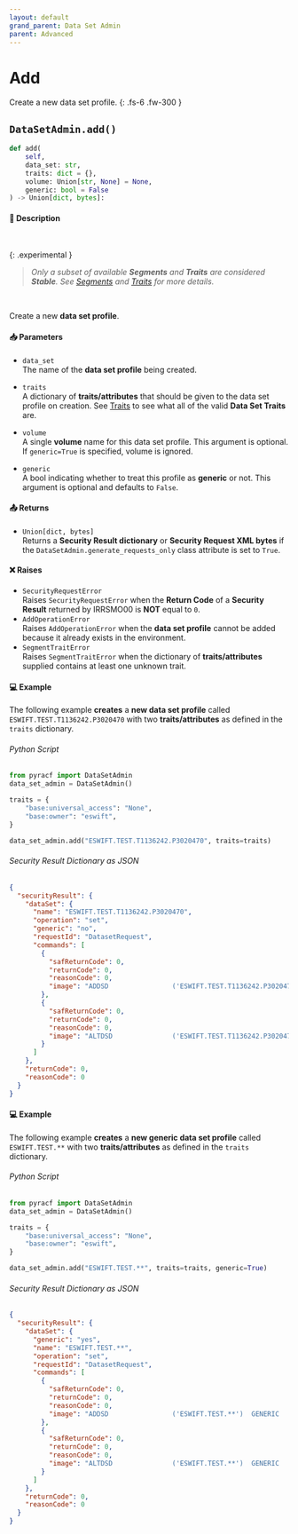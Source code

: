 ```yaml
---
layout: default
grand_parent: Data Set Admin
parent: Advanced
---
```


# Add

Create a new data set profile.
{: .fs-6 .fw-300 }

## `DataSetAdmin.add()`

```python
def add(
    self,
    data_set: str,
    traits: dict = {},
    volume: Union[str, None] = None,
    generic: bool = False
) -> Union[dict, bytes]:
```

#### 📄 Description

&nbsp;

{: .experimental }
> _Only a subset of available **Segments** and **Traits** are considered **Stable**. See [Segments](../segments_traits_operators#segments) and [Traits](../segments_traits_operators#traits) for more details._

&nbsp;

Create a new **data set profile**.

#### 📥 Parameters
* `data_set`<br>
  The name of the **data set profile** being created.

* `traits`<br>
  A dictionary of **traits/attributes** that should be given to the data set profile on creation. See [Traits](../segments_traits_operators#traits) to see what all of the valid **Data Set Traits** are.

* `volume`<br>
  A single **volume** name for this data set profile. This argument is optional. If `generic=True` is specified, volume is ignored.

* `generic`<br>
  A bool indicating whether to treat this profile as **generic** or not. This argument is optional and defaults to `False`.

#### 📤 Returns
* `Union[dict, bytes]`<br>
  Returns a **Security Result dictionary** or **Security Request XML bytes** if the `DataSetAdmin.generate_requests_only` class attribute is set to `True`.

#### ❌ Raises
* `SecurityRequestError`<br>
  Raises `SecurityRequestError` when the **Return Code** of a **Security Result** returned by IRRSMO00 is **NOT** equal to `0`.
 * `AddOperationError`<br>
  Raises `AddOperationError` when the **data set profile** cannot be added because it already exists in the environment.
* `SegmentTraitError`<br>
  Raises `SegmentTraitError` when the dictionary of **traits/attributes** supplied contains at least one unknown trait.

#### 💻 Example

The following example **creates** a **new data set profile** called `ESWIFT.TEST.T1136242.P3020470` with two **traits/attributes** as defined in the `traits` dictionary.

###### Python Script
```python
from pyracf import DataSetAdmin
data_set_admin = DataSetAdmin()

traits = {
    "base:universal_access": "None",
    "base:owner": "eswift",
}

data_set_admin.add("ESWIFT.TEST.T1136242.P3020470", traits=traits)
```

###### Security Result Dictionary as JSON
```json
{
  "securityResult": {
    "dataSet": {
      "name": "ESWIFT.TEST.T1136242.P3020470",
      "operation": "set",
      "generic": "no",
      "requestId": "DatasetRequest",
      "commands": [
        {
          "safReturnCode": 0,
          "returnCode": 0,
          "reasonCode": 0,
          "image": "ADDSD                ('ESWIFT.TEST.T1136242.P3020470')"
        },
        {
          "safReturnCode": 0,
          "returnCode": 0,
          "reasonCode": 0,
          "image": "ALTDSD               ('ESWIFT.TEST.T1136242.P3020470')  UACC        (None) OWNER       (eswift)"
        }
      ]
    },
    "returnCode": 0,
    "reasonCode": 0
  }
}
```

#### 💻 Example

The following example **creates** a **new generic data set profile** called `ESWIFT.TEST.**` with two **traits/attributes** as defined in the `traits` dictionary.

###### Python Script
```python
from pyracf import DataSetAdmin
data_set_admin = DataSetAdmin()

traits = {
    "base:universal_access": "None",
    "base:owner": "eswift",
}

data_set_admin.add("ESWIFT.TEST.**", traits=traits, generic=True)
```

###### Security Result Dictionary as JSON
```json
{
  "securityResult": {
    "dataSet": {
      "generic": "yes",
      "name": "ESWIFT.TEST.**",
      "operation": "set",
      "requestId": "DatasetRequest",
      "commands": [
        {
          "safReturnCode": 0,
          "returnCode": 0,
          "reasonCode": 0,
          "image": "ADDSD                ('ESWIFT.TEST.**')  GENERIC     "
        },
        {
          "safReturnCode": 0,
          "returnCode": 0,
          "reasonCode": 0,
          "image": "ALTDSD               ('ESWIFT.TEST.**')  GENERIC      UACC        (None) OWNER       (eswift)"
        }
      ]
    },
    "returnCode": 0,
    "reasonCode": 0
  }
}
```